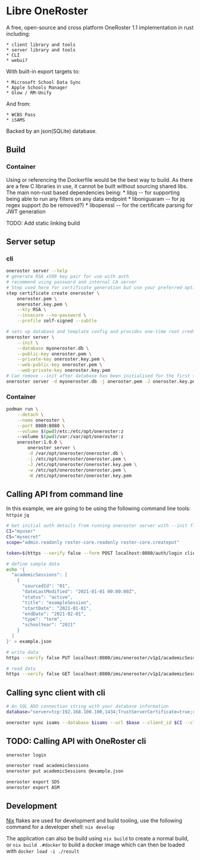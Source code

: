 # Libre OneRoster

A free, open-source and cross platform OneRoster 1.1 implementation in rust including:

    * client library and tools
    * server library and tools
    * CLI
    * webui?

With built-in export targets to:
    
    * Microsoft School Data Sync
    * Apple Schools Manager
    * Glow / RM-Unify

And from:
    
    * WCBS Pass
    * iSAMS

Backed by an json(SQLite) database.

## Build

### Container
Using or referencing the Dockerfile would be the best way to build. As there are a few C libraries in use, it cannot be built without sourcing shared libs.  
The main non-rust based dependencies being:
    * libjq -- for supporting being able to run any filters on any data endpoint
    * liboniguaram -- for jq regex support (to be removed?)
    * libopenssl -- for the certificate parsing for JWT generation

TODO: Add static linking build

## Server setup

### cli
```bash
oneroster server --help
# generate RSA x509 key pair for use with auth
# recommend using password and internal CA server
# Step used here for certificate generation but use your preferred option (openssl, certreq, etc)
step certificate create oneroster \
    oneroster.pem \
    oneroster.key.pem \
    --kty RSA \
    --insecure --no-password \
    --profile self-signed --subtle

# sets up database and template config and provides one-time root creds
oneroster server \
    --init \
    --database myoneroster.db \
    --public-key oneroster.pem \
    --private-key oneroster.key.pem \
    --web-public-key oneroster.pem \
    --web-private-key oneroster.key.pem
# Can remove --init after database has been initialised for the first time
oneroster server -d myoneroster.db -j oneroster.pem -J oneroster.key.pem -w oneroster.pem -W oneroster.key.pem
```
### Container
```bash
podman run \
    --detach \
    --name oneroster \
    --port 8080:8080 \
    --volume $(pwd)/etc:/etc/opt/oneroster:z
    --volume $(pwd)/var:/var/opt/oneroster:z
    oneroster:1.0.0 \
        oneroster server \
        -d /var/opt/oneroster/oneroster.db \
        -j /etc/opt/oneroster/oneroster.pem \
        -J /etc/opt/oneroster/oneroster.key.pem \
        -w /etc/opt/oneroster/oneroster.pem \
        -W /etc/opt/oneroster/oneroster.key.pem
```

## Calling API from command line

In this example, we are going to be using the following command line tools: `httpie` `jq`
```bash
# Get initial auth details from running oneroster server with --init flag
CI="myuser"
CS="mysecret"
scope="admin.readonly roster-core.readonly roster-core.createput"

token=$(https --verify false --form POST localhost:8080/auth/login client_id=$CI client_secret=$CS scope="$scope" | jq .access_token | xargs)

# define sample data
echo '{
  "academicSessions": [
    {
      "sourcedId": "01",
      "dateLastModified": "2021-01-01 00:00:00Z",
      "status": "active",
      "title": "exampleSession",
      "startDate": "2021-01-01",
      "endDate": "2021-02-01",
      "type": "term",
      "schoolYear": "2021"
    }
  ]
}' > example.json

# write data
https --verify false PUT localhost:8080/ims/oneroster/v1p1/academicSessions Authorization:"Bearer $token" < example.json

# read data
https --verify false GET localhost:8080/ims/oneroster/v1p1/academicSessions Authorization:"Bearer $token"
```


## Calling sync client with cli
```bash
# An SQL ADO connection string with your database information
database="server=tcp:192.168.100.100,1434;TrustServerCertificate=true;database=myDbInstance;username=onerosterService;password=aPassword;encrypt=true"

oneroster sync isams --database $isams --url $base --client_id $CI --client_secret $CS --scope roster-core.createput --year 2020
```

## TODO: Calling API with OneRoster cli
```bash
oneroster login

oneroster read academicSessions
oneroster put academicSessions @example.json

oneroster export SDS
oneroster export ASM
```


## Development

[Nix](https://nixos.org/) flakes are used for development and build tooling,
use the following command for a developer shell: `nix develop`

The application can also be build using `nix build` to create a normal build,
or `nix build .#docker` to build a docker image which can then be loaded with
`docker load -i ./result`

